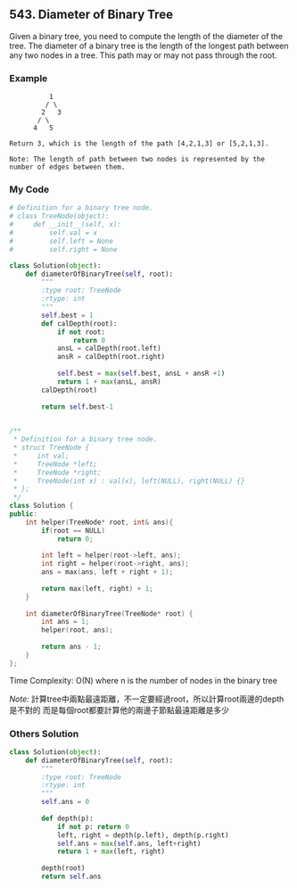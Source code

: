 ## 543. Diameter of Binary Tree

Given a binary tree, you need to compute the length of the diameter of the tree. The diameter of a binary tree is the length of the longest path between any two nodes in a tree. This path may or may not pass through the root.

### Example
```
          1
         / \
        2   3
       / \     
      4   5    

Return 3, which is the length of the path [4,2,1,3] or [5,2,1,3].

Note: The length of path between two nodes is represented by the number of edges between them.
```

### My Code
```python
# Definition for a binary tree node.
# class TreeNode(object):
#     def __init__(self, x):
#         self.val = x
#         self.left = None
#         self.right = None

class Solution(object):
    def diameterOfBinaryTree(self, root):
        """
        :type root: TreeNode
        :rtype: int
        """
        self.best = 1
        def calDepth(root):
            if not root:
                return 0
            ansL = calDepth(root.left)
            ansR = calDepth(root.right)
            
            self.best = max(self.best, ansL + ansR +1)
            return 1 + max(ansL, ansR)
        calDepth(root)
        
        return self.best-1
            
```

```c++
/**
 * Definition for a binary tree node.
 * struct TreeNode {
 *     int val;
 *     TreeNode *left;
 *     TreeNode *right;
 *     TreeNode(int x) : val(x), left(NULL), right(NULL) {}
 * };
 */
class Solution {
public:
    int helper(TreeNode* root, int& ans){
        if(root == NULL)
            return 0;
        
        int left = helper(root->left, ans);
        int right = helper(root->right, ans);
        ans = max(ans, left + right + 1);
        
        return max(left, right) + 1;
    }
    
    int diameterOfBinaryTree(TreeNode* root) {
        int ans = 1;
        helper(root, ans);
        
        return ans - 1;
    }
};
```
Time Complexity: O(N)
where n is the number of nodes in the binary tree

*Note:*
計算tree中兩點最遠距離，不一定要經過root，所以計算root兩邊的depth是不對的
而是每個root都要計算他的兩邊子節點最遠距離是多少


### Others Solution
```python
class Solution(object):
    def diameterOfBinaryTree(self, root):
        """
        :type root: TreeNode
        :rtype: int
        """
        self.ans = 0
        
        def depth(p):
            if not p: return 0
            left, right = depth(p.left), depth(p.right)
            self.ans = max(self.ans, left+right)
            return 1 + max(left, right)
            
        depth(root)
        return self.ans
```

